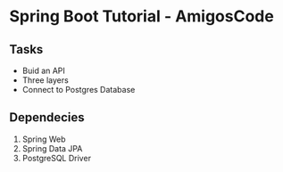 # Spring Boot Tutorial - AmigosCode

## Tasks
- Buid an API
- Three layers
- Connect to Postgres Database


## Dependecies
1. Spring Web
2. Spring Data JPA
3. PostgreSQL Driver
